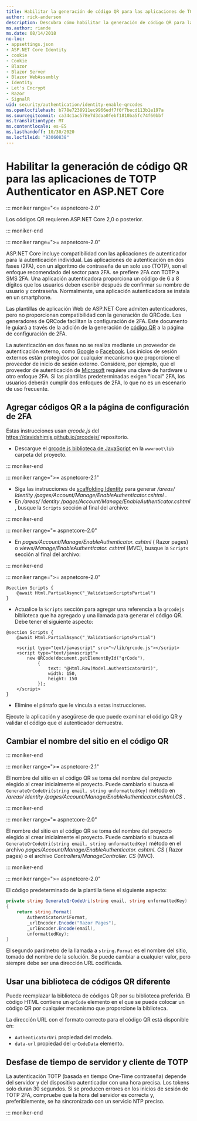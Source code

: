 ```yaml
---
title: Habilitar la generación de código QR para las aplicaciones de TOTP Authenticator en ASP.NET Core
author: rick-anderson
description: Descubra cómo habilitar la generación de código QR para las aplicaciones de TOTP Authenticator que funcionan con la autenticación de dos factores ASP.NET Core.
ms.author: riande
ms.date: 08/14/2018
no-loc:
- appsettings.json
- ASP.NET Core Identity
- cookie
- Cookie
- Blazor
- Blazor Server
- Blazor WebAssembly
- Identity
- Let's Encrypt
- Razor
- SignalR
uid: security/authentication/identity-enable-qrcodes
ms.openlocfilehash: b778e7238911ec9966edf7f0f7becd113b1e197a
ms.sourcegitcommit: ca34c1ac578e7d3daa0febf1810ba5fc74f60bbf
ms.translationtype: MT
ms.contentlocale: es-ES
ms.lasthandoff: 10/30/2020
ms.locfileid: "93060838"
---
```

# <a name="enable-qr-code-generation-for-totp-authenticator-apps-in-aspnet-core"></a>Habilitar la generación de código QR para las aplicaciones de TOTP Authenticator en ASP.NET Core

::: moniker range="<= aspnetcore-2.0"

Los códigos QR requieren ASP.NET Core 2,0 o posterior.

::: moniker-end

::: moniker range=">= aspnetcore-2.0"

ASP.NET Core incluye compatibilidad con las aplicaciones de autenticador para la autenticación individual. Las aplicaciones de autenticación en dos fases (2FA), con un algoritmo de contraseña de un solo uso (TOTP), son el enfoque recomendado del sector para 2FA. se prefiere 2FA con TOTP a SMS 2FA. Una aplicación autenticadora proporciona un código de 6 a 8 dígitos que los usuarios deben escribir después de confirmar su nombre de usuario y contraseña. Normalmente, una aplicación autenticadora se instala en un smartphone.

Las plantillas de aplicación Web de ASP.NET Core admiten autenticadores, pero no proporcionan compatibilidad con la generación de QRCode. Los generadores de QRCode facilitan la configuración de 2FA. Este documento le guiará a través de la adición de la generación de [código QR](https://wikipedia.org/wiki/QR_code) a la página de configuración de 2FA.

La autenticación en dos fases no se realiza mediante un proveedor de autenticación externo, como [Google](xref:security/authentication/google-logins) o [Facebook](xref:security/authentication/facebook-logins). Los inicios de sesión externos están protegidos por cualquier mecanismo que proporcione el proveedor de inicio de sesión externo. Considere, por ejemplo, que el proveedor de autenticación de [Microsoft](xref:security/authentication/microsoft-logins) requiere una clave de hardware u otro enfoque 2FA. Si las plantillas predeterminadas exigen "local" 2FA, los usuarios deberán cumplir dos enfoques de 2FA, lo que no es un escenario de uso frecuente.

## <a name="adding-qr-codes-to-the-2fa-configuration-page"></a>Agregar códigos QR a la página de configuración de 2FA

Estas instrucciones usan *qrcode.js* del https://davidshimjs.github.io/qrcodejs/ repositorio.

* Descargue el [qrcode.js biblioteca de JavaScript](https://davidshimjs.github.io/qrcodejs/) en la `wwwroot\lib` carpeta del proyecto.

::: moniker-end

::: moniker range=">= aspnetcore-2.1"

* Siga las instrucciones de [scaffolding Identity](xref:security/authentication/scaffold-identity) para generar */areas/ Identity /pages/Account/Manage/EnableAuthenticator.cshtml* .
* En */areas/ Identity /pages/Account/Manage/EnableAuthenticator.cshtml* , busque la `Scripts` sección al final del archivo:

::: moniker-end

::: moniker range="= aspnetcore-2.0"

* En *pages/Account/Manage/EnableAuthenticator. cshtml* ( Razor pages) o *views/Manage/EnableAuthenticator. cshtml* (MVC), busque la `Scripts` sección al final del archivo:

::: moniker-end

::: moniker range=">= aspnetcore-2.0"

```cshtml
@section Scripts {
    @await Html.PartialAsync("_ValidationScriptsPartial")
}
```

* Actualice la `Scripts` sección para agregar una referencia a la `qrcodejs` biblioteca que ha agregado y una llamada para generar el código QR. Debe tener el siguiente aspecto:

```cshtml
@section Scripts {
    @await Html.PartialAsync("_ValidationScriptsPartial")

    <script type="text/javascript" src="~/lib/qrcode.js"></script>
    <script type="text/javascript">
        new QRCode(document.getElementById("qrCode"),
            {
                text: "@Html.Raw(Model.AuthenticatorUri)",
                width: 150,
                height: 150
            });
    </script>
}
```

* Elimine el párrafo que le vincula a estas instrucciones.

Ejecute la aplicación y asegúrese de que puede examinar el código QR y validar el código que el autenticador demuestra.

## <a name="change-the-site-name-in-the-qr-code"></a>Cambiar el nombre del sitio en el código QR

::: moniker-end

::: moniker range=">= aspnetcore-2.1"

El nombre del sitio en el código QR se toma del nombre del proyecto elegido al crear inicialmente el proyecto. Puede cambiarlo si busca el `GenerateQrCodeUri(string email, string unformattedKey)` método en */areas/ Identity /pages/Account/Manage/EnableAuthenticator.cshtml.CS* .

::: moniker-end

::: moniker range="= aspnetcore-2.0"

El nombre del sitio en el código QR se toma del nombre del proyecto elegido al crear inicialmente el proyecto. Puede cambiarlo si busca el `GenerateQrCodeUri(string email, string unformattedKey)` método en el archivo *pages/Account/Manage/EnableAuthenticator. cshtml. CS* ( Razor pages) o el archivo *Controllers/ManageController. CS* (MVC).

::: moniker-end

::: moniker range=">= aspnetcore-2.0"

El código predeterminado de la plantilla tiene el siguiente aspecto:

```csharp
private string GenerateQrCodeUri(string email, string unformattedKey)
{
    return string.Format(
        AuthenticatorUriFormat,
        _urlEncoder.Encode("Razor Pages"),
        _urlEncoder.Encode(email),
        unformattedKey);
}
```

El segundo parámetro de la llamada a `string.Format` es el nombre del sitio, tomado del nombre de la solución. Se puede cambiar a cualquier valor, pero siempre debe ser una dirección URL codificada.

## <a name="using-a-different-qr-code-library"></a>Usar una biblioteca de códigos QR diferente

Puede reemplazar la biblioteca de códigos QR por su biblioteca preferida. El código HTML contiene un `qrCode` elemento en el que se puede colocar un código QR por cualquier mecanismo que proporcione la biblioteca.

La dirección URL con el formato correcto para el código QR está disponible en:

* `AuthenticatorUri` propiedad del modelo.
* `data-url` propiedad del `qrCodeData` elemento.

## <a name="totp-client-and-server-time-skew"></a>Desfase de tiempo de servidor y cliente de TOTP

La autenticación TOTP (basada en tiempo One-Time contraseña) depende del servidor y del dispositivo autenticador con una hora precisa. Los tokens solo duran 30 segundos. Si se producen errores en los inicios de sesión de TOTP 2FA, compruebe que la hora del servidor es correcta y, preferiblemente, se ha sincronizado con un servicio NTP preciso.

::: moniker-end
